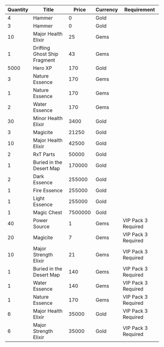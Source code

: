 | Quantity | Title | Price | Currency |  Requirement |
| -------- | ----- | ----- | -------- |  ----------- |
| 4 | Hammer | 0 | Gold |  |
| 3 | Hammer | 0 | Gold |  |
| 10 | Major Health Elixir | 25 | Gems |  |
| 1 | Drifting Ghost Ship Fragment | 43 | Gems |  |
| 5000 | Hero XP | 170 | Gold |  |
| 3 | Nature Essence | 170 | Gems |  |
| 1 | Nature Essence | 170 | Gems |  |
| 2 | Water Essence | 170 | Gems |  |
| 30 | Minor Health Elixir | 3400 | Gold |  |
| 3 | Magicite | 21250 | Gold |  |
| 10 | Major Health Elixir | 42500 | Gold |  |
| 2 | RxT Parts | 50000 | Gold |  |
| 1 | Buried in the Desert Map | 170000 | Gold |  |
| 2 | Dark Essence | 255000 | Gold |  |
| 1 | Fire Essence | 255000 | Gold |  |
| 1 | Light Essence | 255000 | Gold |  |
| 1 | Magic Chest | 7500000 | Gold |  |
| 40 | Power Source | 1 | Gems | VIP Pack 3 Required |
| 20 | Magicite | 7 | Gems | VIP Pack 3 Required |
| 10 | Major Strength Elixir | 21 | Gems | VIP Pack 3 Required |
| 1 | Buried in the Desert Map | 140 | Gems | VIP Pack 3 Required |
| 1 | Water Essence | 140 | Gems | VIP Pack 3 Required |
| 1 | Nature Essence | 170 | Gems | VIP Pack 3 Required |
| 6 | Major Health Elixir | 35000 | Gold | VIP Pack 3 Required |
| 6 | Major Strength Elixir | 35000 | Gold | VIP Pack 3 Required |
